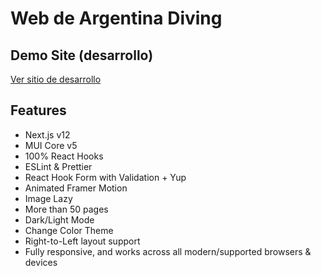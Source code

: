 # Web de Argentina Diving 

## Demo Site (desarrollo)

[Ver sitio de desarrollo](https://argdive.herokuapp.com/)

## Features

* Next.js v12
* MUI Core v5
* 100% React Hooks
* ESLint & Prettier
* React Hook Form with Validation + Yup
* Animated Framer Motion
* Image Lazy
* More than 50 pages
* Dark/Light Mode
* Change Color Theme
* Right-to-Left layout support
* Fully responsive, and works across all modern/supported browsers & devices

